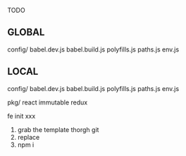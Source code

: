 TODO

## GLOBAL

config/
babel.dev.js
babel.build.js
polyfills.js
paths.js
env.js

## LOCAL

config/
babel.dev.js
babel.build.js
polyfills.js
paths.js
env.js

pkg/
react
immutable
redux


fe init xxx
1. grab the template thorgh git
2. replace
3. npm i
